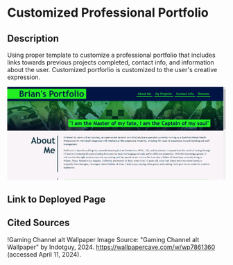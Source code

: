 # Customized Professional Portfolio 
## Description

Using proper template to customize a professional portfolio that includes links towards previous projects completed, contact info, and information about the user. Customized portforlio is customized to the user's creative expression. 

![](./assets/images/portfolioscreenshot.png)
## Link to Deployed Page

## Cited Sources
!Gaming Channel alt Wallpaper
Image Source: "Gaming Channel alt Wallpaper" by Indotguy, 2024. https://wallpapercave.com/w/wp7861360  (accessed April 11, 2024).